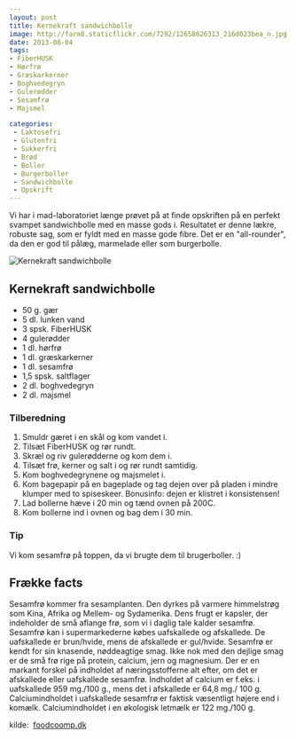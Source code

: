 ```yaml
---
layout: post
title: Kernekraft sandwichbolle
image: http://farm8.staticflickr.com/7292/12658626313_216d023bea_n.jpg
date: 2013-08-04
tags:
- FiberHUSK
- Hørfrø
- Græskarkerner
- Boghvedegryn
- Gulerødder
- Sesamfrø
- Majsmel

categories:
 - Laktosefri
 - Glutenfri
 - Sukkerfri
 - Brød
 - Boller
 - Burgerboller
 - Sandwichbolle
 - Opskrift
---
```


Vi har i mad-laboratoriet længe prøvet på at finde opskriften på en perfekt
svampet sandwichbolle med en masse gods i.
Resultatet er denne lækre, robuste sag, som er fyldt med en masse gode fibre.
Det er en "all-rounder", da den er god til pålæg, marmelade eller som
burgerbolle. 

![Kernekraft sandwichbolle](http://farm8.staticflickr.com/7292/12658626313_216d023bea.jpg)

## Kernekraft sandwichbolle
- 50 g. gær 
- 5 dl. lunken vand 
- 3 spsk. FiberHUSK 
- 4 gulerødder 
- 1 dl. hørfrø
- 1 dl. græskarkerner
- 1 dl. sesamfrø
- 1,5 spsk. saltflager
- 2 dl. boghvedegryn
- 2 dl. majsmel

### Tilberedning
1. Smuldr gæret i en skål og kom vandet i.
2. Tilsæt FiberHUSK og rør rundt.
3. Skræl og riv gulerødderne og kom dem i.
4. Tilsæt frø, kerner og salt i og rør rundt samtidig.
5. Kom boghvedegrynene og majsmelet i.
6. Kom bagepapir på en bageplade og tag dejen over på pladen i mindre klumper
   med to spiseskeer. Bonusinfo: dejen er klistret i konsistensen! 
7. Lad bollerne hæve i 20 min og tænd ovnen på 200C.
8. Kom bollerne ind i ovnen og bag dem i 30 min.

### Tip
Vi kom sesamfrø på toppen, da vi brugte dem til brugerboller. :)

## Frække facts
Sesamfrø kommer fra sesamplanten. Den dyrkes på varmere himmelstrøg som Kina,
Afrika og Mellem- og Sydamerika. Dens frugt er kapsler, der indeholder de små
aflange frø, som vi i daglig tale kalder sesamfrø.
Sesamfrø kan i supermarkederne købes uafskallede og afskallede. De uafskallede
er brun/hvide, mens de afskallede er gul/hvide. Sesamfrø er kendt for sin
knasende, nøddeagtige smag. Ikke nok med den dejlige smag er de små frø rige på
protein, calcium, jern og magnesium. Der er en markant forskel på indholdet af
næringsstofferne alt efter, om det er afskallede eller uafskallede sesamfrø.
Indholdet af calcium er f.eks. i uafskallede 959 mg./100 g., mens det i
afskallede er 64,8 mg./ 100 g. Calciumindholdet i uafskallede sesamfrø er
faktisk væsentligt højere end i komælk. Calciumindholdet i en økologisk letmælk
er 122 mg./100 g.

kilde:  [foodcoomp.dk](http://www.foodcoomp.dk/)
